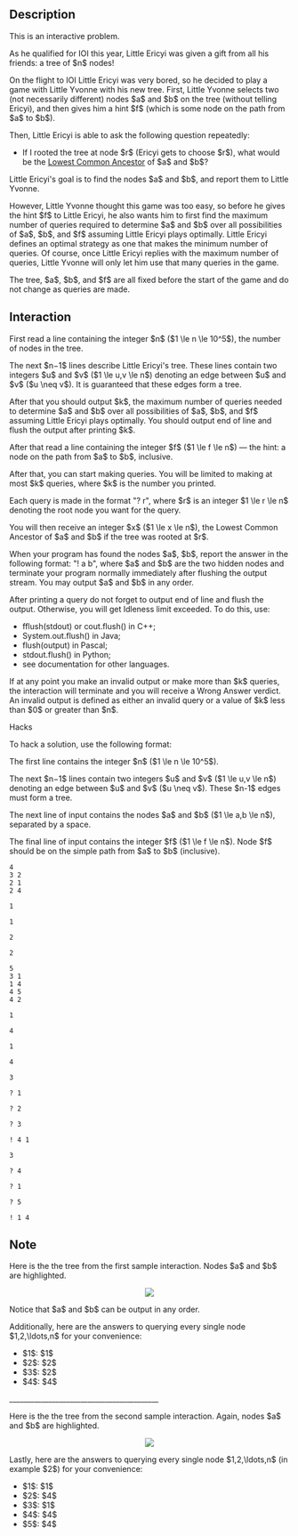 ## Description

<div><p><span class="tex-font-style-it">This is an interactive problem.</span></p><p>As he qualified for IOI this year, Little Ericyi was given a gift from all his friends: a tree of $n$ nodes!</p><p>On the flight to IOI Little Ericyi was very bored, so he decided to play a game with Little Yvonne with his new tree. First, Little Yvonne selects two (not necessarily different) nodes $a$ and $b$ on the tree (without telling Ericyi), and then gives him a hint $f$ (which is some node on the path from $a$ to $b$).</p><p>Then, Little Ericyi is able to ask the following question repeatedly:</p><ul><li> If I rooted the tree at node $r$ (Ericyi gets to choose $r$), what would be the <a href="https://en.wikipedia.org/wiki/Lowest_common_ancestor">Lowest Common Ancestor</a> of $a$ and $b$?</li></ul><p>Little Ericyi's goal is to find the nodes $a$ and $b$, and report them to Little Yvonne.</p><p>However, Little Yvonne thought this game was too easy, so before he gives the hint $f$ to Little Ericyi, he also wants him to first find the maximum number of queries required to determine $a$ and $b$ over all possibilities of $a$, $b$, and $f$ assuming Little Ericyi plays optimally. Little Ericyi defines an optimal strategy as one that makes the minimum number of queries. Of course, once Little Ericyi replies with the maximum number of queries, Little Yvonne will only let him use that many queries in the game.</p><p>The tree, $a$, $b$, and $f$ are all fixed before the start of the game and do not change as queries are made.</p></div><div><h2>Interaction</h2><p>First read a line containing the integer $n$ ($1 \le n \le 10^5$), the number of nodes in the tree.</p><p>The next $n−1$ lines describe Little Ericyi's tree. These lines contain two integers $u$ and $v$ ($1 \le u,v \le n$) denoting an edge between $u$ and $v$ ($u \neq v$). It is guaranteed that these edges form a tree.</p><p>After that you should output $k$, the maximum number of queries needed to determine $a$ and $b$ over all possibilities of $a$, $b$, and $f$ assuming Little Ericyi plays optimally. You should output end of line and flush the output after printing $k$.</p><p>After that read a line containing the integer $f$ ($1 \le f \le n$)&nbsp;— the hint: a node on the path from $a$ to $b$, inclusive.</p><p>After that, you can start making queries. You will be limited to making at most $k$ queries, where $k$ is the number you printed.</p><p>Each query is made in the format "<span class="tex-font-style-tt">? r</span>", where $r$ is an integer $1 \le r \le n$ denoting the root node you want for the query.</p><p>You will then receive an integer $x$ ($1 \le x \le n$), the Lowest Common Ancestor of $a$ and $b$ if the tree was rooted at $r$.</p><p>When your program has found the nodes $a$, $b$, report the answer in the following format: "<span class="tex-font-style-tt">! a b</span>", where $a$ and $b$ are the two hidden nodes and terminate your program normally immediately after flushing the output stream. You may output $a$ and $b$ in any order.</p><p>After printing a query do not forget to output end of line and flush the output. Otherwise, you will get <span class="tex-font-style-tt">Idleness limit exceeded</span>. To do this, use:</p><ul><li> <span class="tex-font-style-tt">fflush(stdout)</span> or <span class="tex-font-style-tt">cout.flush()</span> in C++; </li><li> <span class="tex-font-style-tt">System.out.flush()</span> in Java; </li><li> <span class="tex-font-style-tt">flush(output)</span> in Pascal; </li><li> <span class="tex-font-style-tt">stdout.flush()</span> in Python; </li><li> see documentation for other languages.</li></ul><p><span class="tex-font-style-bf">If at any point you make an invalid output or make more than $k$ queries, the interaction will terminate and you will receive a Wrong Answer verdict. An invalid output is defined as either an invalid query or a value of $k$ less than $0$ or greater than $n$.</span></p><p><span class="tex-font-style-bf">Hacks</span></p><p>To hack a solution, use the following format:</p><p>The first line contains the integer $n$ ($1 \le n \le 10^5$).</p><p>The next $n−1$ lines contain two integers $u$ and $v$ ($1 \le u,v \le n$) denoting an edge between $u$ and $v$ ($u \neq v$). These $n-1$ edges must form a tree.</p><p>The next line of input contains the nodes $a$ and $b$ ($1 \le a,b \le n$), separated by a space.</p><p>The final line of input contains the integer $f$ ($1 \le f \le n$). Node $f$ should be on the simple path from $a$ to $b$ (inclusive).</p></div>





```input1
4
3 2
2 1
2 4

1

1

2

2
```




```input2
5
3 1
1 4
4 5
4 2

1

4

1

4
```




```output1
3

? 1

? 2

? 3

! 4 1
```




```output2
3

? 4

? 1

? 5

! 1 4
```



## Note

<p>Here is the the tree from the first sample interaction. Nodes $a$ and $b$ are highlighted.</p><center> <img class="tex-graphics" src="file://BaqAKeLz.png" style="max-width: 100.0%;max-height: 100.0%;"> </center><p>Notice that $a$ and $b$ can be output in any order.</p><p>Additionally, here are the answers to querying every single node $1,2,\ldots,n$ for your convenience:</p><ul><li> $1$: $1$ </li><li> $2$: $2$ </li><li> $3$: $2$ </li><li> $4$: $4$</li></ul><p>__________________________________________</p><p>Here is the the tree from the second sample interaction. Again, nodes $a$ and $b$ are highlighted.</p><center> <img class="tex-graphics" src="file://nKaRXAzF.png" style="max-width: 100.0%;max-height: 100.0%;"> </center><p>Lastly, here are the answers to querying every single node $1,2,\ldots,n$ (in example $2$) for your convenience:</p><ul><li> $1$: $1$ </li><li> $2$: $4$ </li><li> $3$: $1$ </li><li> $4$: $4$ </li><li> $5$: $4$</li></ul>
